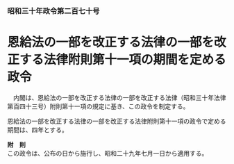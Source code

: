 ### 昭和三十年政令第二百七十号  
# 恩給法の一部を改正する法律の一部を改正する法律附則第十一項の期間を定める政令  
　内閣は、恩給法の一部を改正する法律の一部を改正する法律（昭和三十年法律第百四十三号）附則第十一項の規定に基き、この政令を制定する。  
  
恩給法の一部を改正する法律の一部を改正する法律附則第十一項の政令で定める期間は、四年とする。  
  
**附　則**  
この政令は、公布の日から施行し、昭和二十九年七月一日から適用する。  
  
